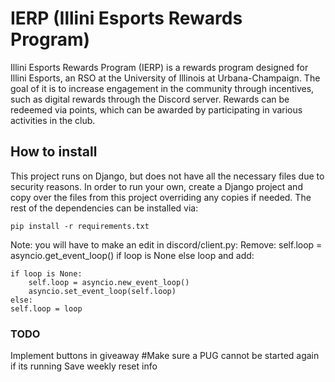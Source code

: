 # IERP (Illini Esports Rewards Program)
Illini Esports Rewards Program (IERP) is a rewards program designed for Illini Esports, an RSO at the University of Illinois at Urbana-Champaign.  The goal of it is to increase engagement in the community through incentives, such as digital rewards through the Discord server. Rewards can be redeemed via points, which can be awarded by participating in various activities in the club.

## How to install
This project runs on Django, but does not have all the necessary files due to security reasons. In order to run your own, create a Django project and copy over the files from this project overriding any copies if needed. The rest of the dependencies can be installed via:

    pip install -r requirements.txt
Note: you will have to make an edit in discord/client.py:
Remove:
    self.loop = asyncio.get_event_loop() if loop is None else loop
and add:

    if loop is None:
	    self.loop = asyncio.new_event_loop()
	    asyncio.set_event_loop(self.loop)
    else:
    self.loop = loop



### TODO
Implement buttons in giveaway
#Make sure a PUG cannot be started again if its running
Save weekly reset info
